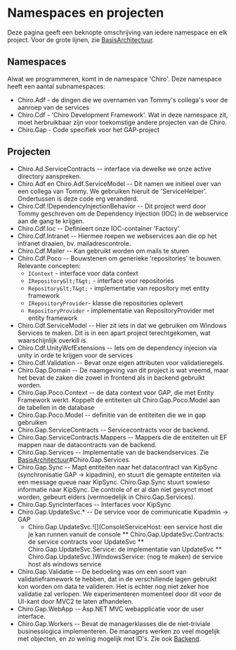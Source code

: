 Namespaces en projecten
=======================

Deze pagina geeft een beknopte omschrijving van iedere namespace en elk
project. Voor de grote lijnen, zie [BasisArchitectuur](BasisArchitectuur.md).

Namespaces
----------

Alwat we programmeren, komt in de namespace 'Chiro'. Deze namespace
heeft een aantal subnamespaces:

-   Chiro.Adf - de dingen die we overnamen van Tommy's collega's voor de
    aanroep van de services
-   Chiro.Cdf - 'Chiro Development Framework'. Wat in deze namespace
    zit, moet herbruikbaar zijn voor toekomstige andere projecten van
    de Chiro.
-   Chiro.Gap - Code specifiek voor het GAP-project

Projecten
---------

-   Chiro.Ad.ServiceContracts -- interface via dewelke we onze active
    directory aanspreken.
-   Chiro.Adf en Chiro.Adf.ServiceModel -- Dit namen we initieel over
    van een collega van Tommy. We gebruiken hieruit de 'ServiceHelper'.
    Ondertussen is deze code erg veranderd.
-   Chiro.Cdf.!DependencyInjectionBehavior -- Dit project werd door
    Tommy geschreven om de Dependency Injection (IOC) in de webservice
    aan de gang te krijgen.
-   Chiro.Cdf.Ioc -- Definieert onze IOC-container 'Factory'.
-   Chiro.Cdf.Intranet -- Hiermee roepen we webservices aan die op het intranet draaien, bv. mailadrescontrole.
-   Chiro.Cdf.Mailer -- Kan gebruikt worden om mails te sturen
-   Chiro.Cdf.Poco -- Bouwstenen om generieke 'repositories' te bouwen.
    Relevante concepten:
    -   `IContext` - interface voor data context
    -   `IRepository&lt;T&gt;` - interface voor repositories
    -   `Repository&lt;T&gt;` - implementatie van repository met entity
        framework
    -   `IRepositoryProvider`- klasse die repositories oplevert
    -   `RepositoryProvider` - implementatie van RepositoryProvider met
        entity framework
-   Chiro.Cdf.ServiceModel -- Hier zit iets in dat we gebruiken om
    Windows Services te maken. Dit is in een apart project
    terechtgekomen, wat waarschijnlijk overkill is.
-   Chiro.Cdf.UnityWcfExtensions -- Iets om de dependency injecion via
    unity in orde te krijgen voor de services
-   Chiro.Cdf.Validation -- Bevat onze eigen attributen
    voor validatieregels.
-   Chiro.Gap.Domain -- De naamgeving van dit project is wat vreemd,
    maar het bevat de zaken die zowel in frontend als in backend
    gebruikt worden.
-   Chiro.Gap.Poco.Context -- de data context voor GAP, die met Entity
    Framework werkt. Koppelt de entiteiten uit
    Chiro.Gap.Poco.Model aan de tabellen in de database
-   Chiro.Gap.Poco.Model -- definitie van de entiteiten die we in gap
    gebruiken
-   Chiro.Gap.ServiceContracts -- Servicecontracts voor de backend.
-   Chiro.Gap.ServiceContracts.Mappers -- Mappers die de entiteiten uit
    EF mappen naar de datacontracts van de backend.
-   Chiro.Gap.Services -- Implementatie van de backendservices.
    Zie [BasisArchitectuur](BasisArchitectuur.md)\#Chiro.Gap.Services.
-   Chiro.Gap.Sync -- Mapt entiteiten naar het datacontract van KipSync
    (synchronisatie GAP -&gt; kipadmin), en stuurt die gemapte
    entiteiten via een message queue naar KipSync. Chiro.Gap.Sync stuurt
    sowieso informatie naar KipSync. De controle of er al dan niet
    gesynct moet worden, gebeurt elders (vermoedelijk
    in Chiro.Gap.Services).
-   Chiro.Gap.SyncInterfaces -- Interfaces voor KipSync
-   Chiro.Gap.UpdateSvc.\* -- De service voor de communicatie Kipadmin
    -&gt; GAP
    -   Chiro.Gap.UpdateSvc.![](ConsoleServiceHost: een service host die je kan runnen vanuit de console
        ** Chiro.Gap.UpdateSvc.Contracts: de service contracts voor UpdateSvc
        ** Chiro.Gap.UpdateSvc.Service: de implementatie van UpdateSvc
        ** Chiro.Gap.UpdateSvc.)WindowsService: (nog te maken) de
        service host als windows service
-   Chiro.Gap.Validatie -- De bedoeling was om een soort van
    validatieframework te hebben, dat in de verschillende lagen gebruikt
    kon worden om data te valideren. Het is echter nog niet zeker hoe
    validatie zal verlopen. We experimenteren momenteel door dit voor de
    UI-kant door MVC2 te laten afhandelen.
-   Chiro.Gap.WebApp -- Asp.NET MVC webapplicatie voor de
    user interface.
-   Chiro.Gap.Workers -- Bevat de managerklasses die de niet-triviale
    businesslogica implementeren. De managers werken zo veel mogelijk
    met objecten, en zo weinig mogelijk met ID's. Zie
    ook [Backend](Backend.md).

